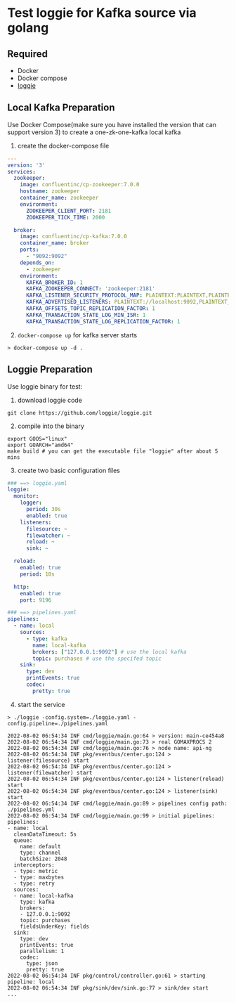 # Test loggie for Kafka source via golang

## Required
- Docker
- Docker compose
- [loggie](https://github.com/loggie-io/loggie) 

## Local Kafka Preparation

Use Docker Compose(make sure you have installed the version that can support version 3) to create a one-zk-one-kafka local kafka
1. create the docker-compose file
```yaml
---
version: '3'
services:
  zookeeper:
    image: confluentinc/cp-zookeeper:7.0.0
    hostname: zookeeper
    container_name: zookeeper
    environment:
      ZOOKEEPER_CLIENT_PORT: 2181
      ZOOKEEPER_TICK_TIME: 2000

  broker:
    image: confluentinc/cp-kafka:7.0.0
    container_name: broker
    ports:
      - "9092:9092"
    depends_on:
      - zookeeper
    environment:
      KAFKA_BROKER_ID: 1
      KAFKA_ZOOKEEPER_CONNECT: 'zookeeper:2181'
      KAFKA_LISTENER_SECURITY_PROTOCOL_MAP: PLAINTEXT:PLAINTEXT,PLAINTEXT_INTERNAL:PLAINTEXT
      KAFKA_ADVERTISED_LISTENERS: PLAINTEXT://localhost:9092,PLAINTEXT_INTERNAL://broker:29092
      KAFKA_OFFSETS_TOPIC_REPLICATION_FACTOR: 1
      KAFKA_TRANSACTION_STATE_LOG_MIN_ISR: 1
      KAFKA_TRANSACTION_STATE_LOG_REPLICATION_FACTOR: 1

```

2. `docker-compose up` for kafka server starts
```shell
> docker-compose up -d .

```


## Loggie Preparation

Use loggie binary for test:

1. download loggie code
```shell
git clone https://github.com/loggie/loggie.git
```
2. compile into the binary
```shell
export GOOS="linux"
export GOARCH="amd64"
make build # you can get the executable file "loggie" after about 5 mins
```
3. create two basic configuration files
```yaml
### ==> loggie.yaml
loggie:
  monitor:
    logger:
      period: 30s
      enabled: true
    listeners:
      filesource: ~
      filewatcher: ~
      reload: ~
      sink: ~

  reload:
    enabled: true
    period: 10s

  http:
    enabled: true
    port: 9196

### ==> pipelines.yaml 
pipelines:
  - name: local
    sources:
      - type: kafka
        name: local-kafka
        brokers: ["127.0.0.1:9092"] # use the local kafka
        topic: purchases # use the specifed topic
    sink:
      type: dev
      printEvents: true
      codec:
        pretty: true
```
4. start the service
```shell
> ./loggie -config.system=./loggie.yaml -config.pipeline=./pipelines.yaml

2022-08-02 06:54:34 INF cmd/loggie/main.go:64 > version: main-ce454a8
2022-08-02 06:54:34 INF cmd/loggie/main.go:73 > real GOMAXPROCS 2
2022-08-02 06:54:34 INF cmd/loggie/main.go:76 > node name: api-ng
2022-08-02 06:54:34 INF pkg/eventbus/center.go:124 > listener(filesource) start
2022-08-02 06:54:34 INF pkg/eventbus/center.go:124 > listener(filewatcher) start
2022-08-02 06:54:34 INF pkg/eventbus/center.go:124 > listener(reload) start
2022-08-02 06:54:34 INF pkg/eventbus/center.go:124 > listener(sink) start
2022-08-02 06:54:34 INF cmd/loggie/main.go:89 > pipelines config path: ./pipelines.yml
2022-08-02 06:54:34 INF cmd/loggie/main.go:99 > initial pipelines:
pipelines:
- name: local
  cleanDataTimeout: 5s
  queue:
    name: default
    type: channel
    batchSize: 2048
  interceptors:
  - type: metric
  - type: maxbytes
  - type: retry
  sources:
  - name: local-kafka
    type: kafka
    brokers:
    - 127.0.0.1:9092
    topic: purchases
    fieldsUnderKey: fields
  sink:
    type: dev
    printEvents: true
    parallelism: 1
    codec:
      type: json
      pretty: true
2022-08-02 06:54:34 INF pkg/control/controller.go:61 > starting pipeline: local
2022-08-02 06:54:34 INF pkg/sink/dev/sink.go:77 > sink/dev start
...
```
